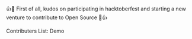:+1::tada: First of all, kudos on participating in hacktoberfest and starting a new venture to contribute to Open Source :tada::+1:

Contributers List:
Demo
